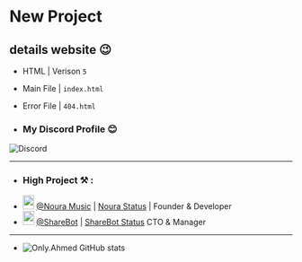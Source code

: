 # New Project

## details website 😉
- HTML | Verison `5`
- Main File | `index.html`
- Error File | `404.html`

- ### My Discord Profile 😊
![Discord](https://discord.c99.nl/widget/theme-1/919719379439071242.png)

---

- ### High Project ⚒ :
- <img src="https://cdn.discordapp.com/emojis/945392594572152903.webp?size=80&quality=lossless" width="20" height="25"> [@Noura Music](https://discord.gg/m56w5Tez3a) | [Noura Status](https://discord.gg/eCgeB3JvZz) | Founder & Developer
- <img src="https://cdn.discordapp.com/emojis/885573563917168700.webp?size=80&quality=lossless" width="20" height="25"> [@ShareBot](https://discord.gg/zPzmnkztcu) | [ShareBot Status](https://discord.gg/ND3nGTqP27) CTO & Manager
---
- ![Only.Ahmed GitHub stats](https://github-readme-stats.vercel.app/api?username=Ahmed1Dev&show_icons=true&theme=radical)
